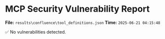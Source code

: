 # MCP Security Vulnerability Report
**File:** `results\confluence\tool_definitions.json`
**Time:** `2025-06-21 04:15:48`

✅ No vulnerabilities detected.